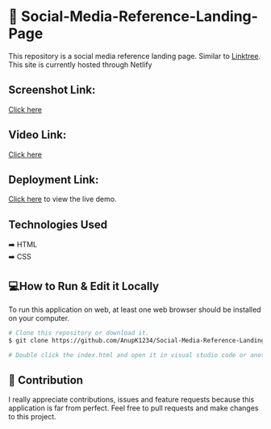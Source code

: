 ﻿# :rocket: Social-Media-Reference-Landing-Page
  This repository is a social media reference landing page. Similar to [Linktree](https://linktr.ee/).
  This site is currently hosted through Netlify

## Screenshot Link:
[Click here](https://ibb.co/Sw95fc6)
## Video Link:
[Click here](https://veed.io/view/596cd376-701d-47c4-9620-0435eb1cba44)
## Deployment Link:
[Click here](https://social-landingpage.netlify.app/) to view the live demo. 

## Technologies Used
  ➡️ HTML
  <br>
  ➡️ CSS

## 💻How to Run & Edit it Locally

To run this application on web, at least one web browser should be installed on your computer.

```bash
# Clone this repository or download it.
$ git clone https://github.com/AnupK1234/Social-Media-Reference-Landing-Page

# Double click the index.html and open it in visual studio code or another IDE you use to edit it!

```
## 🤝 Contribution
I really appreciate contributions, issues and feature requests because this application is far from perfect. Feel free to pull requests and make changes to this project.
